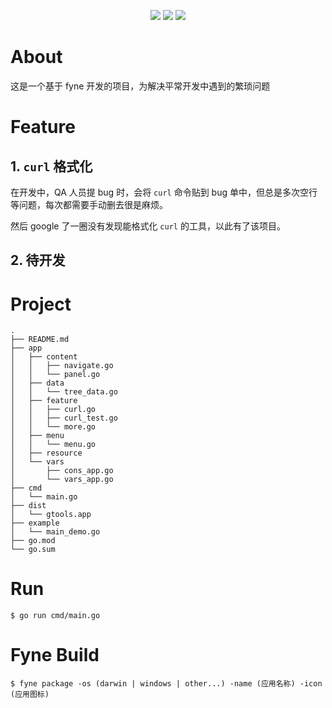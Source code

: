 <p align="center">
<a href="https://github.com/SoundCrusher"><img src="https://img.shields.io/badge/author-OgromWang-brightgreen"/></a>
<a href="https://theme.typora.io/theme/Drake"><img src="https://img.shields.io/badge/theme-Github-orange.svg"/></a>
<a href="https://github.com/SoundCrusher"><img src="https://img.shields.io/badge/license-OgromWang-blue"/></a>
</p>

# About
这是一个基于 fyne 开发的项目，为解决平常开发中遇到的繁琐问题

# Feature

## 1. `curl` 格式化
在开发中，QA 人员提 bug 时，会将 `curl` 命令贴到 bug 单中，但总是多次空行等问题，每次都需要手动删去很是麻烦。

然后 google 了一圈没有发现能格式化 `curl` 的工具，以此有了该项目。

## 2. 待开发

# Project

```text
.
├── README.md
├── app
│   ├── content
│   │   ├── navigate.go
│   │   └── panel.go
│   ├── data
│   │   └── tree_data.go
│   ├── feature
│   │   ├── curl.go
│   │   ├── curl_test.go
│   │   └── more.go
│   ├── menu
│   │   └── menu.go
│   ├── resource
│   └── vars
│       ├── cons_app.go
│       └── vars_app.go
├── cmd
│   └── main.go
├── dist
│   └── gtools.app
├── example
│   └── main_demo.go
├── go.mod
└── go.sum
```

# Run
```shell
$ go run cmd/main.go
```

# Fyne Build
```shell
$ fyne package -os (darwin | windows | other...) -name (应用名称) -icon (应用图标)
```